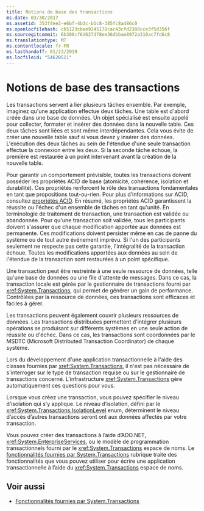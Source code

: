 ```yaml
---
title: Notions de base des transactions
ms.date: 03/30/2017
ms.assetid: 353f4ee2-e6bf-4b1c-b1c8-385fc8a486c0
ms.openlocfilehash: cb5123cbee9245178cac43cfd2388cce3f5d356f
ms.sourcegitcommit: 6b308cf6d627d78ee36dbbae8972a310ac7fd6c8
ms.translationtype: MT
ms.contentlocale: fr-FR
ms.lasthandoff: 01/23/2019
ms.locfileid: "54620511"
---
```

# <a name="transaction-fundamentals"></a>Notions de base des transactions
Les transactions servent à lier plusieurs tâches ensemble. Par exemple, imaginez qu'une application effectue deux tâches. Une table est d'abord créée dans une base de données. Un objet spécialisé est ensuite appelé pour collecter, formater et insérer des données dans la nouvelle table. Ces deux tâches sont liées et sont même interdépendantes. Cela vous évite de créer une nouvelle table sauf si vous devez y insérer des données. L'exécution des deux tâches au sein de l'étendue d'une seule transaction effectue la connexion entre les deux. Si la seconde tâche échoue, la première est restaurée à un point intervenant avant la création de la nouvelle table.  
  
 Pour garantir un comportement prévisible, toutes les transactions doivent posséder les propriétés ACID de base (atomicité, cohérence, isolation et durabilité). Ces propriétés renforcent le rôle des transactions fondamentales en tant que propositions tout-ou-rien. Pour plus d’informations sur ACID, consultez [propriétés ACID](https://go.microsoft.com/fwlink/?LinkId=98791). En résumé, les propriétés ACID garantissent la réussite ou l'échec d'un ensemble de tâches en tant qu'unité. En terminologie de traitement de transaction, une transaction est validée ou abandonnée. Pour qu'une transaction soit validée, tous les participants doivent s'assurer que chaque modification apportée aux données est permanente. Ces modifications doivent persister même en cas de panne du système ou de tout autre événement imprévu. Si l'un des participants seulement ne respecte pas cette garantie, l'intégralité de la transaction échoue. Toutes les modifications apportées aux données au sein de l'étendue de la transaction sont restaurées à un point spécifique.  
  
 Une transaction peut être restreinte à une seule ressource de données, telle qu'une base de données ou une file d'attente de messages. Dans ce cas, la transaction locale est gérée par le gestionnaire de transactions fourni par <xref:System.Transactions>, qui permet de générer un gain de performance. Contrôlées par la ressource de données, ces transactions sont efficaces et faciles à gérer.  
  
 Les transactions peuvent également couvrir plusieurs ressources de données. Les transactions distribuées permettent d'intégrer plusieurs opérations se produisant sur différents systèmes en une seule action de réussite ou d'échec. Dans ce cas, les transactions sont coordonnées par le MSDTC (Microsoft Distributed Transaction Coordinator) de chaque système.  
  
 Lors du développement d'une application transactionnelle à l'aide des classes fournies par <xref:System.Transactions>, il n'est pas nécessaire de s'interroger sur le type de transaction requise ou sur le gestionnaire de transactions concerné. L'infrastructure <xref:System.Transactions> gère automatiquement ces questions pour vous.  
  
 Lorsque vous créez une transaction, vous pouvez spécifier le niveau d’isolation qui s’y applique. Le niveau d’isolation, défini par le <xref:System.Transactions.IsolationLevel> enum, déterminent le niveau d’accès d’autres transactions seront ont aux données affectés par votre transaction.  
  
 Vous pouvez créer des transactions à l’aide d’ADO.NET, <xref:System.EnterpriseServices>, ou le modèle de programmation transactionnels fourni par le <xref:System.Transactions> espace de noms. Le [fonctionnalités fournies par System.Transactions](../../../../docs/framework/data/transactions/features-provided-by-system-transactions.md) rubrique traite des fonctionnalités que vous pouvez utiliser pour écrire une application transactionnelle à l’aide du <xref:System.Transactions> espace de noms.  
  
## <a name="see-also"></a>Voir aussi
- [Fonctionnalités fournies par System.Transactions](../../../../docs/framework/data/transactions/features-provided-by-system-transactions.md)
